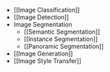 - [[Image Classification]]
- [[Image Detection]]
- Image Segmentation
	- [[Semantic Segmentation]]
	- [[Instance Segmentation]]
	- [[Panoramic Segmentation]]
- [[Image Generation]]
- [[Image Style Transfer]]